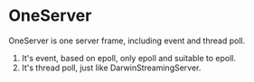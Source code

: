 OneServer
=========

OneServer is one server frame, including event and thread poll. 
1. It's event, based on epoll, only epoll and suitable to epoll. 
2. It's thread poll, just like DarwinStreamingServer.

